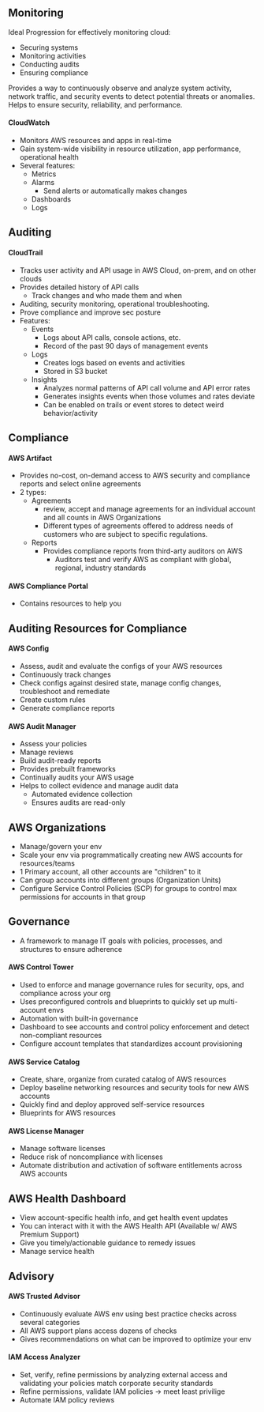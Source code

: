 ## Monitoring
Ideal Progression for effectively monitoring cloud:
- Securing systems
- Monitoring activities
- Conducting audits
- Ensuring compliance

Provides a way to continuously observe and analyze system activity, network traffic, and security events to detect potential threats or anomalies. Helps to ensure security, reliability, and performance.

#### CloudWatch
- Monitors AWS resources and apps in real-time
- Gain system-wide visibility in resource utilization, app performance, operational health
- Several features:
	- Metrics
	- Alarms
		- Send alerts or automatically makes changes
	- Dashboards
	- Logs

## Auditing
#### CloudTrail
- Tracks user activity and API usage in AWS Cloud, on-prem, and on other clouds
- Provides detailed history of API calls
	- Track changes and who made them and when
- Auditing, security monitoring, operational troubleshooting.
- Prove compliance and improve sec posture
- Features:
	- Events
		- Logs about API calls, console actions, etc.
		- Record of the past 90 days of management events
	- Logs
		- Creates logs based on events and activities
		- Stored in S3 bucket
	- Insights
		- Analyzes normal patterns of API call volume and API error rates
		- Generates insights events when those volumes and rates deviate
		- Can be enabled on trails or event stores to detect weird behavior/activity

## Compliance
#### AWS Artifact
- Provides no-cost, on-demand access to AWS security and compliance reports and select online agreements
- 2 types:
	- Agreements
		- review, accept and manage agreements for an individual account and all counts in AWS Organizations
		- Different types of agreements offered to address needs of customers who are subject to specific regulations. 
	- Reports
		- Provides compliance reports from third-arty auditors on AWS
			- Auditors test and verify AWS as compliant with global, regional, industry standards

#### AWS Compliance Portal
- Contains resources to help you

## Auditing Resources for Compliance
#### AWS Config
- Assess, audit and evaluate the configs of your AWS resources
- Continuously track changes
- Check configs against desired state, manage config changes, troubleshoot and remediate
- Create custom rules
- Generate compliance reports

#### AWS Audit Manager
- Assess your policies
- Manage reviews
- Build audit-ready reports
- Provides prebuilt frameworks
- Continually audits your AWS usage
- Helps to collect evidence and manage audit data
	- Automated evidence collection
	- Ensures audits are read-only

## AWS Organizations
- Manage/govern your env
- Scale your env via programmatically creating new AWS accounts for resources/teams
- 1 Primary account, all other accounts are "children" to it
- Can group accounts into different groups (Organization Units)
- Configure Service Control Policies (SCP) for groups to control max permissions for accounts in that group

## Governance
- A framework to manage IT goals with policies, processes, and structures to ensure adherence

#### AWS Control Tower
- Used to enforce and manage governance rules for security, ops, and compliance across your org
- Uses preconfigured controls and blueprints to quickly set up multi-account envs
- Automation with built-in governance
- Dashboard to see accounts and control policy enforcement and detect non-compliant resources
- Configure account templates that standardizes account provisioning

#### AWS Service Catalog
- Create, share, organize from curated catalog of AWS resources
- Deploy baseline networking resources and security tools for new AWS accounts
- Quickly find and deploy approved self-service resources
- Blueprints for AWS resources

#### AWS License Manager
- Manage software licenses
- Reduce risk of noncompliance with licenses
- Automate distribution and activation of software entitlements across AWS accounts

## AWS Health Dashboard
- View account-specific health info, and get health event updates
- You can interact with it with the AWS Health API (Available w/ AWS Premium Support)
- Give you timely/actionable guidance to remedy issues
- Manage service health

## Advisory
#### AWS Trusted Advisor
- Continuously evaluate AWS env using best practice checks across several categories
- All AWS support plans access dozens of checks
- Gives recommendations on what can be improved to optimize your env

#### IAM Access Analyzer
- Set, verify, refine permissions by analyzing external access and validating your policies match corporate security standards
- Refine permissions, validate IAM policies -> meet least privilige
- Automate IAM policy reviews